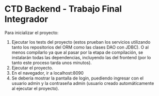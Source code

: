 # CTD Backend - Trabajo Final Integrador

Para inicializar el proyecto:
1. Ejecutar los tests del proyecto (estos prueban los servicios utilizando tanto los repositorios del ORM como las clases DAO con JDBC). O al menos compilarlo ya que al pasar por la etapa de compilación, se instalarán todas las dependencias, incluyendo las del frontend (por lo tanto este proceso tarda unos minutos).
2. Ejecutar el proyecto.
3. En el navegador, ir a localhost:8090
4. Se debería mostrar la pantalla de login, puediendo ingresar con el usuario admin y la contraseña admin (usuario creado automáticamente al ejecutar el proyecto).